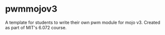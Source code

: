 # pwmmojov3
A template for students to write their own pwm module for mojo v3. Created as part of MIT's 6.072 course.
